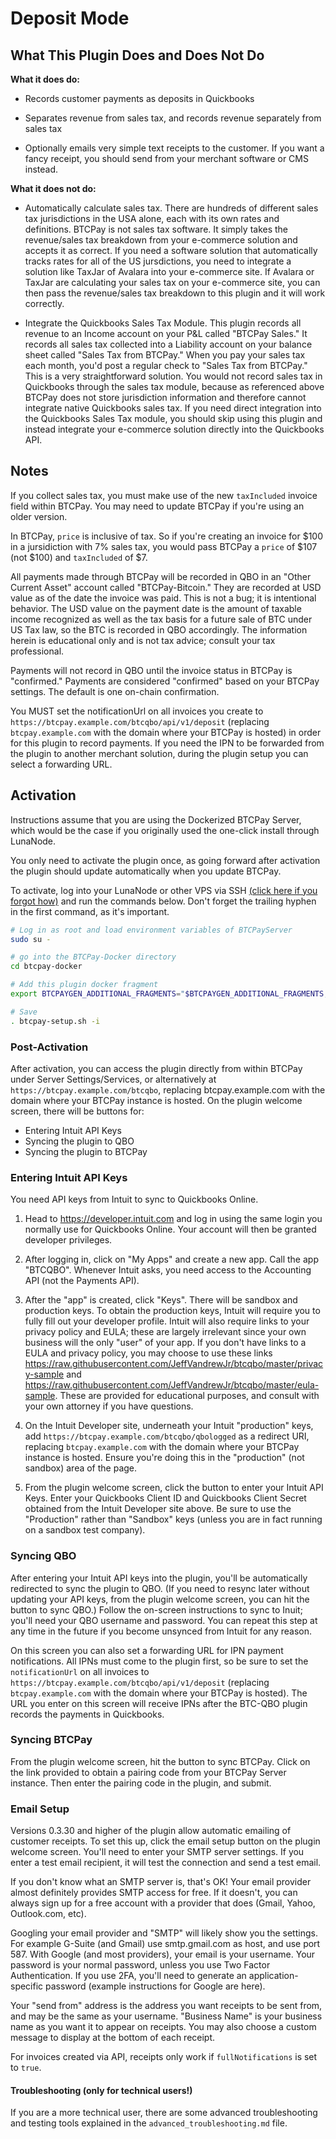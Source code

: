 <h1>Deposit Mode</h1>

<h2>What This Plugin Does and Does Not Do</h2>

**What it does do:**

* Records customer payments as deposits in Quickbooks

* Separates revenue from sales tax, and records revenue separately from sales tax

* Optionally emails very simple text receipts to the customer. If you want a fancy receipt, you should send from your merchant software or CMS instead.

**What it does not do:**

* Automatically calculate sales tax. There are hundreds of different sales tax jurisdictions in the USA alone, each with its own rates and definitions. BTCPay is not sales tax software. It simply takes the revenue/sales tax breakdown from your e-commerce solution and accepts it as correct. If you need a software solution that automatically tracks rates for all of the US jursdictions, you need to integrate a solution like TaxJar of Avalara into your e-commerce site. If Avalara or TaxJar are calculating your sales tax on your e-commerce site, you can then pass the revenue/sales tax breakdown to this plugin and it will work correctly.

* Integrate the Quickbooks Sales Tax Module. This plugin records all revenue to an Income account on your P&L called "BTCPay Sales." It records all sales tax collected into a Liability account on your balance sheet called "Sales Tax from BTCPay." When you pay your sales tax each month, you'd post a regular check to "Sales Tax from BTCPay." This is a very straightforward solution. You would not record sales tax in Quickbooks through the sales tax module, because as referenced above BTCPay does not store jurisdiction information and therefore cannot integrate native Quickbooks sales tax. If you need direct integration into the Quickbooks Sales Tax module, you should skip using this plugin and instead integrate your e-commerce solution directly into the Quickbooks API.

<h2>Notes</h2>

If you collect sales tax, you must make use of the new `taxIncluded` invoice field within BTCPay. You may need to update BTCPay if you're using an older version.

In BTCPay, `price` is inclusive of tax. So if you're creating an invoice for $100 in a jursidiction with 7% sales tax, you would pass BTCPay a `price` of $107 (not $100) and `taxIncluded` of $7.

All payments made through BTCPay will be recorded in QBO in an "Other Current Asset" account called "BTCPay-Bitcoin." They are recorded at USD value as of the date the invoice was paid. This is not a bug; it is intentional behavior. The USD value on the payment date is the amount of taxable income recognized as well as the tax basis for a future sale of BTC under US Tax law, so the BTC is recorded in QBO accordingly. The information herein is educational only and is not tax advice; consult your tax professional.

Payments will not record in QBO until the invoice status in BTCPay is "confirmed." Payments are considered "confirmed" based on your BTCPay settings. The default is one on-chain confirmation.

You MUST set the notificationUrl on all invoices you create to `https://btcpay.example.com/btcqbo/api/v1/deposit` (replacing `btcpay.example.com` with the domain where your BTCPay is hosted) in order for this plugin to record payments. If you need the IPN to be forwarded from the plugin to another merchant solution, during the plugin setup you can select a forwarding URL.

<h2>Activation</h2>

Instructions assume that you are using the Dockerized BTCPay Server, which would be the case if you originally used the one-click install through LunaNode.

You only need to activate the plugin once, as going forward after activation the plugin should update automatically when you update BTCPay.

To activate, log into your LunaNode or other VPS via SSH [(click here if you forgot how)](https://github.com/JeffVandrewJr/btcqbo/blob/master/ssh.md) and run the commands below. Don't forget the trailing hyphen in the first command, as it's important.

```bash
# Log in as root and load environment variables of BTCPayServer
sudo su -

# go into the BTCPay-Docker directory
cd btcpay-docker

# Add this plugin docker fragment
export BTCPAYGEN_ADDITIONAL_FRAGMENTS="$BTCPAYGEN_ADDITIONAL_FRAGMENTS;opt-add-btcqbo"

# Save
. btcpay-setup.sh -i
```

<h3>Post-Activation</h3>

After activation, you can access the plugin directly from within BTCPay under Server Settings/Services, or alternatively at `https://btcpay.example.com/btcqbo`, replacing btcpay.example.com with the domain where your BTCPay instance is hosted. On the plugin welcome screen, there will be buttons for:

* Entering Intuit API Keys
* Syncing the plugin to QBO
* Syncing the plugin to BTCPay

<h3>Entering Intuit API Keys</h3>

You need API keys from Intuit to sync to Quickbooks Online.

1. Head to https://developer.intuit.com and log in using the same login you normally use for Quickbooks Online. Your account will then be granted developer privileges.

2. After logging in, click on "My Apps" and create a new app. Call the app "BTCQBO". Whenever Intuit asks, you need access to the Accounting API (not the Payments API).

3. After the "app" is created, click "Keys". There will be sandbox and production keys. To obtain the production keys, Intuit will require you to fully fill out your developer profile. Intuit will also require links to your privacy policy and EULA; these are largely irrelevant since your own business will the only "user" of your app. If you don't have links to a EULA and privacy policy, you may choose to use these links https://raw.githubusercontent.com/JeffVandrewJr/btcqbo/master/privacy-sample and https://raw.githubusercontent.com/JeffVandrewJr/btcqbo/master/eula-sample. These are provided for educational purposes, and consult with your own attorney if you have questions. 

4. On the Intuit Developer site, underneath your Intuit "production" keys, add `https://btcpay.example.com/btcqbo/qbologged` as a redirect URI, replacing `btcpay.example.com` with the domain where your BTCPay instance is hosted. Ensure you're doing this in the "production" (not sandbox) area of the page.

5. From the plugin welcome screen, click the button to enter your Intuit API Keys. Enter your Quickbooks Client ID and Quickbooks Client Secret obtained from the Intuit Developer site above. Be sure to use the "Production" rather than "Sandbox" keys (unless you are in fact running on a sandbox test company).

<h3>Syncing QBO</h3>

After entering your Intuit API keys into the plugin, you'll be automatically redirected to sync the plugin to QBO. (If you need to resync later without updating your API keys, from the plugin welcome screen, you can hit the button to sync QBO.) Follow the on-screen instructions to sync to Inuit; you'll need your QBO username and password. You can repeat this step at any time in the future if you become unsynced from Intuit for any reason.

On this screen you can also set a forwarding URL for IPN payment notifications. All IPNs must come to the plugin first, so be sure to set the `notificationUrl` on all invoices to `https://btcpay.example.com/btcqbo/api/v1/deposit` (replacing `btcpay.example.com` with the domain where your BTCPay is hosted). The URL you enter on this screen will receive IPNs after the BTC-QBO plugin records the payments in Quickbooks.

<h3>Syncing BTCPay</h3>

From the plugin welcome screen, hit the button to sync BTCPay. Click on the link provided to obtain a pairing code from your BTCPay Server instance. Then enter the pairing code in the plugin, and submit.

<h3>Email Setup</h3>

Versions 0.3.30 and higher of the plugin allow automatic emailing of customer receipts. To set this up, click the email setup button on the plugin welcome screen. You'll need to enter your SMTP server settings. If you enter a test email recipient, it will test the connection and send a test email.

If you don't know what an SMTP server is, that's OK! Your email provider almost definitely provides SMTP access for free. If it doesn't, you can always sign up for a free account with a provider that does (Gmail, Yahoo, Outlook.com, etc).

Googling your email provider and "SMTP" will likely show you the settings. For example G-Suite (and Gmail) use smtp.gmail.com as host, and use port 587. With Google (and most providers), your email is your username. Your password is your normal password, unless you use Two Factor Authentication. If you use 2FA, you'll need to generate an application-specific password (example instructions for Google are here).

Your "send from" address is the address you want receipts to be sent from, and may be the same as your username. "Business Name" is your business name as you want it to appear on receipts. You may also choose a custom message to display at the bottom of each receipt.

For invoices created via API, receipts only work if `fullNotifications` is set to `true`.


<h4>Troubleshooting (only for technical users!)</h4>

If you are a more technical user, there are some advanced troubleshooting and testing tools explained in the `advanced_troubleshooting.md` file.
